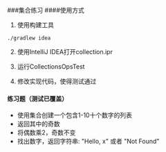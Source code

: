 ###集合练习
####使用方式
1. 使用构建工具
```
./gradlew idea
```
2. 使用IntelliJ IDEA打开collection.ipr

3. 运行CollectionsOpsTest

4. 修改实现代码，使得测试通过

#### 练习题（测试已覆盖）
* 使用集合创建一个包含1-10十个数字的列表
* 返回其中的奇数
* 将偶数乘2，奇数不变
* 找出数字，返回字符串: "Hello, x" 或者 "Not Found"